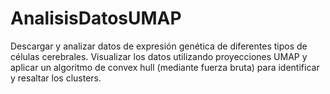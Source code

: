 # AnalisisDatosUMAP
Descargar y analizar datos de expresión genética de diferentes tipos de células cerebrales. Visualizar los datos utilizando proyecciones UMAP y aplicar un algoritmo de convex hull (mediante fuerza bruta) para identificar y resaltar los clusters.
